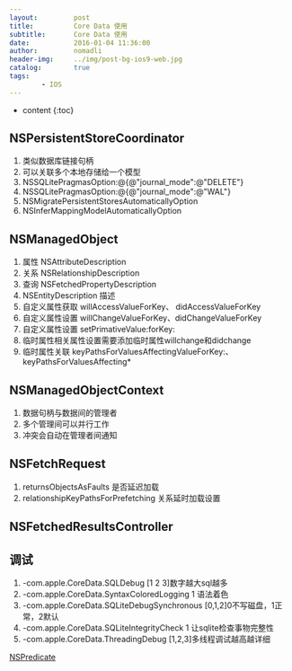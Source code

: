 ```yaml
---
layout:         post
title:          Core Data 使用
subtitle:       Core Data 使用
date:           2016-01-04 11:36:00
author:         nomadli
header-img:     ../img/post-bg-ios9-web.jpg
catalog:        true
tags:
        - IOS
---
```


* content
{:toc}

## NSPersistentStoreCoordinator
1. 类似数据库链接句柄
2. 可以关联多个本地存储给一个模型
3. NSSQLitePragmasOption:@{@"journal_mode":@"DELETE"}
4. NSSQLitePragmasOption:@{@"journal_mode":@"WAL"}
5. NSMigratePersistentStoresAutomaticallyOption
6. NSInferMappingModelAutomaticallyOption

## NSManagedObject
1. 属性 NSAttributeDescription
2. 关系 NSRelationshipDescription
3. 查询 NSFetchedPropertyDescription
4. NSEntityDescription 描述
5. 自定义属性获取 willAccessValueForKey、 didAccessValueForKey
6. 自定义属性设置 willChangeValueForKey、didChangeValueForKey
7. 自定义属性设置 setPrimativeValue:forKey:
8. 临时属性相关属性设置需要添加临时属性willchange和didchange
9. 临时属性关联 keyPathsForValuesAffectingValueForKey:、keyPathsForValuesAffecting*

## NSManagedObjectContext
1. 数据句柄与数据间的管理者
2. 多个管理间可以并行工作
3. 冲突会自动在管理者间通知

## NSFetchRequest
1. returnsObjectsAsFaults 是否延迟加载
2. relationshipKeyPathsForPrefetching 关系延时加载设置

## NSFetchedResultsController

## 调试
1. -com.apple.CoreData.SQLDebug [1 2 3]数字越大sql越多
2. -com.apple.CoreData.SyntaxColoredLogging 1 语法着色
3. -com.apple.CoreData.SQLiteDebugSynchronous [0,1,2]0不写磁盘，1正常，2默认
4. -com.apple.CoreData.SQLiteIntegrityCheck 1 让sqlite检查事物完整性
5. -com.apple.CoreData.ThreadingDebug [1,2,3]多线程调试越高越详细

[NSPredicate](2015-12-19-Regular.md)